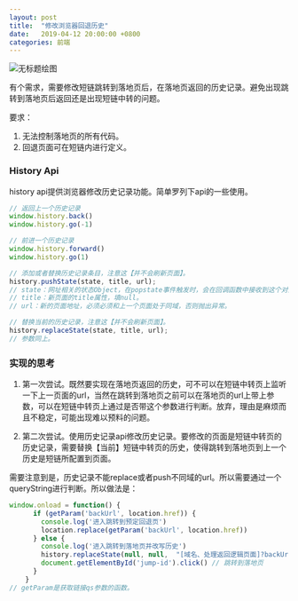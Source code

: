```yaml
---
layout: post
title:  "修改浏览器回退历史"
date:   2019-04-12 20:00:00 +0800
categories: 前端
---
```


![无标题绘图](https://user-images.githubusercontent.com/21136420/56006752-c05db900-5d08-11e9-94c3-61938d3f2eeb.png)

有个需求，需要修改短链跳转到落地页后，在落地页返回的历史记录。避免出现跳转到落地页后返回还是出现短链中转的问题。

要求：
1. 无法控制落地页的所有代码。
2. 回退页面可在短链内进行定义。 

### History Api

history api提供浏览器修改历史记录功能。简单罗列下api的一些使用。

```javascript
// 返回上一个历史记录
window.history.back()
window.history.go(-1)

// 前进一个历史记录
window.history.forward()
window.history.go(1)

// 添加或者替换历史记录条目，注意这【并不会刷新页面】。
history.pushState(state, title, url);
// state：网址相关的状态Object，在popstate事件触发时，会在回调函数中接收到这个对象。不需要的话可以设为null。
// title：新页面的title属性，填null。
// url：新的页面地址，必须必须和上一个页面处于同域，否则抛出异常。

// 替换当前的历史记录，注意这【并不会刷新页面】。
history.replaceState(state, title, url);
// 参数同上。
```

### 实现的思考

1. 第一次尝试。既然要实现在落地页返回的历史，可不可以在短链中转页上监听一下上一页面的url，当然在跳转到落地页之前可以在落地页的url上带上参数，可以在短链中转页上通过是否带这个参数进行判断。放弃，理由是麻烦而且不稳定，可能出现难以预料的问题。

2. 第二次尝试。使用历史记录api修改历史记录。要修改的页面是短链中转页的历史记录，需要替换【当前】短链中转页的历史，使得跳转到落地页到上一个历史是短链所配置到页面。

需要注意到是，历史记录不能replace或者push不同域的url。所以需要通过一个queryString进行判断。所以做法是：
```javascript
window.onload = function() {
      if (getParam('backUrl', location.href)) {
        console.log('进入跳转到预定回退页')
        location.replace(getParam('backUrl', location.href))
      } else {
        console.log('进入跳转到落地页并改写历史')
        history.replaceState(null, null,  "[域名、处理返回逻辑页面]?backUrl=https://www.baidu.com")
        document.getElementById('jump-id').click() // 跳转到落地页
      }
    }
// getParam是获取链接qs参数的函数。
```